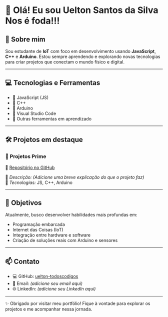 # 👋 Olá! Eu sou **Uelton Santos da Silva Nos é foda!!!**

## 🚀 Sobre mim

Sou estudante de **IoT** com foco em desenvolvimento usando **JavaScript**, **C++** e **Arduino**. Estou sempre aprendendo e explorando novas tecnologias para criar projetos que conectam o mundo físico e digital.

---

## 💻 Tecnologias e Ferramentas

- 🔹 JavaScript (JS)
- 🔹 C++
- 🔹 Arduino
- 🔹 Visual Studio Code
- 🔹 Outras ferramentas em aprendizado

---

## 🛠️ Projetos em destaque

### 📌 Projetos Prime

🔗 [Repositório no GitHub](https://github.com/uelton-todoscodigos/uelton-todoscodigos)

📃 *Descrição:* *(Adicione uma breve explicação do que o projeto faz)*  
🧰 *Tecnologias:* JS, C++, Arduino

---

## 🎯 Objetivos

Atualmente, busco desenvolver habilidades mais profundas em:

- Programação embarcada
- Internet das Coisas (IoT)
- Integração entre hardware e software
- Criação de soluções reais com Arduino e sensores

---

## 📫 Contato

- 💻 GitHub: [uelton-todoscodigos](https://github.com/uelton-todoscodigos)
- 📧 Email: *(adicione seu email aqui)*
- 🌐 LinkedIn: *(adicione seu LinkedIn aqui)*

---

✨ Obrigado por visitar meu portfólio! Fique à vontade para explorar os projetos e me acompanhar nessa jornada.

